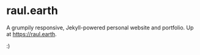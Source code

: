# raul.earth
A grumpily responsive, Jekyll-powered personal website and portfolio. Up at https://raul.earth.

:)
